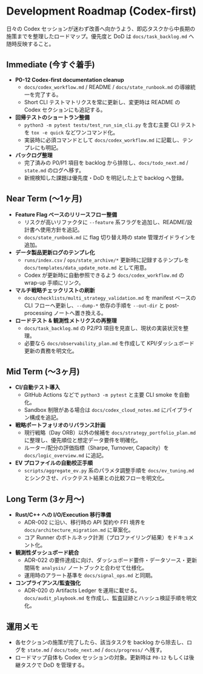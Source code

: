 # Development Roadmap (Codex-first)

日々の Codex セッションが迷わず改善へ向かうよう、即応タスクから中長期の施策までを整理したロードマップ。優先度と DoD は `docs/task_backlog.md` へ随時反映すること。

## Immediate (今すぐ着手)
- **P0-12 Codex-first documentation cleanup**  
  - `docs/codex_workflow.md` / README / `docs/state_runbook.md` の導線統一を完了する。  
  - Short CLI テストマトリクスを常に更新し、変更時は README の Codex セクションにも追記する。
- **回帰テストのショートラン整備**  
  - `python3 -m pytest tests/test_run_sim_cli.py` を含む主要 CLI テストを `tox -e quick` などワンコマンド化。  
  - 実装時に必須コマンドとして `docs/codex_workflow.md` に記載し、テンプレにも明記。
- **バックログ整理**  
  - 完了済みの P0/P1 項目を backlog から排除し、`docs/todo_next.md` / `state.md` のログへ移す。  
  - 新規検知した課題は優先度・DoD を明記した上で backlog へ登録。

## Near Term (〜1ヶ月)
- **Feature Flag ベースのリリースフロー整備**  
  - リスクが高いリファクタに `--feature` 系フラグを追加し、README/設計書へ使用方針を追記。  
  - `docs/state_runbook.md` に flag 切り替え時の state 管理ガイドラインを追加。
- **データ製品更新ログのテンプレ化**  
  - `runs/index.csv` / `ops/state_archive/*` 更新時に記録するテンプレを `docs/templates/data_update_note.md` として用意。  
  - Codex が更新時に自動参照できるよう `docs/codex_workflow.md` の wrap-up 手順にリンク。
- **マルチ戦略チェックリストの刷新**  
  - `docs/checklists/multi_strategy_validation.md` を manifest ベースの CLI フローへ更新し、`--dump-*` 依存の手順を `--out-dir` と post-processing ノートへ置き換える。
- **ロードテスト & 観測性メトリクスの再整理**  
  - `docs/task_backlog.md` の P2/P3 項目を見直し、現状の実装状況を整理。  
  - 必要なら `docs/observability_plan.md` を作成して KPI/ダッシュボード更新の責務を明文化。

## Mid Term (〜3ヶ月)
- **CI/自動テスト導入**  
  - GitHub Actions などで `python3 -m pytest` と主要 CLI smoke を自動化。  
  - Sandbox 制限がある場合は `docs/codex_cloud_notes.md` にパイプライン構成を追記。
- **戦略ポートフォリオのリバランス計画**  
  - 現行戦略（Day ORB）以外の候補を `docs/strategy_portfolio_plan.md` に整理し、優先順位と想定データ要件を明確化。  
  - ルーター/配分の評価指標（Sharpe, Turnover, Capacity）を `docs/logic_overview.md` に追記。
- **EV プロファイルの自動校正手順**  
  - `scripts/aggregate_ev.py` 系のパラメタ調整手順を `docs/ev_tuning.md` とシンクさせ、バックテスト結果との比較フローを明文化。

## Long Term (3ヶ月〜)
- **Rust/C++ への I/O/Execution 移行準備**  
  - ADR-002 に沿い、移行時の API 契約や FFI 境界を `docs/architecture_migration.md` に草案化。  
  - コア Runner のボトルネック計測（プロファイリング結果）をドキュメント化。
- **観測性ダッシュボード統合**  
  - ADR-022 の要件達成に向け、ダッシュボード要件・データソース・更新間隔を `analysis/` ノートブックと合わせて仕様化。  
  - 運用時のアラート基準を `docs/signal_ops.md` と同期。
- **コンプライアンス/監査強化**  
  - ADR-020 の Artifacts Ledger を運用に載せる。`docs/audit_playbook.md` を作成し、監査証跡とハッシュ検証手順を明文化。

## 運用メモ
- 各セクションの施策が完了したら、該当タスクを backlog から除去し、ログを `state.md` / `docs/todo_next.md` / `docs/progress/` へ残す。
- ロードマップ自体も Codex セッションの対象。更新時は `P0-12` もしくは後継タスクで DoD を管理する。
